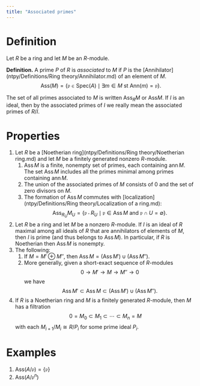 ```yaml
---
title: "Associated primes"
---
```


# Definition
Let $R$ be a ring and let $M$ be an $R$-module.

**Definition.** A prime $P$ of $R$ is _associated_ to $M$ if $P$ is the [Annihilator](ntpy/Definitions/Ring theory/Annihilator.md) of an element of $M$. $$\text{Ass}(M)=\{\mathfrak{p}\in\text{Spec}(A)\mid \exists m\in M\text{ st }\text{Ann}(m)=\mathfrak{p}\}.$$

The set of all primes associated to $M$ is written $\text{Ass}_R M$ or $\text{Ass}M$. If $I$ is an ideal, then by the associated primes of $I$ we really mean the associated primes of $R/I$.

# Properties
1. Let $R$ be a [Noetherian ring](ntpy/Definitions/Ring theory/Noetherian ring.md) and let $M$ be a finitely generated nonzero $R$-module.
	1. $\operatorname{Ass}M$ is a finite, nonempty set of primes, each containing $\operatorname{ann}M$. The set $\operatorname{Ass}M$ includes all the primes minimal among primes containing $\operatorname{ann}M$.
	2. The union of the associated primes of $M$ consists of 0 and the set of zero divisors on $M$.
	3. The formation of $\operatorname{Ass}M$ commutes with [localization](ntpy/Definitions/Ring theory/Localization of a ring.md): $$ \operatorname{Ass}_{R_U}M_U=\{\mathfrak{p}\cdot R_U\mid \mathfrak{p}\in\operatorname{Ass}M\text{ and }\mathfrak{p}\cap U=\emptyset\}.$$
2. Let $R$ be a ring and let $M$ be a nonzero $R$-module. If $I$ is an ideal of $R$ maximal among all ideals of $R$ that are annihilators of elements of $M$, then $I$ is prime (and thus belongs to $\operatorname{Ass}M)$. In particular, if $R$ is Noetherian then $\operatorname{Ass}M$ is nonempty.
3. The following:
	1. If $M=M'\oplus M''$, then $\operatorname{Ass}M=(\operatorname{Ass}M')\cup(\operatorname{Ass}M'')$.
	2. More generally, given a short-exact sequence of $R$-modules $$0\to M'\to M\to M''\to 0$$ we have $$\operatorname{Ass}M'\subset\operatorname{Ass}M\subset (\operatorname{Ass}M')\cup(\operatorname{Ass}M'').$$
4. If $R$ is a Noetherian ring and $M$ is a finitely generated $R$-module, then $M$ has a filtration $$0=M_0\subset M_1\subset\cdots\subset M_n=M$$ with each $M_{i+1}/M_i\cong R/P_i$ for some prime ideal $P_i$. 

# Examples
1. $\text{Ass}(A/\mathfrak{p})=\{\mathfrak{p}\}$
2. $\text{Ass}(A/\mathfrak{p}^n)$

